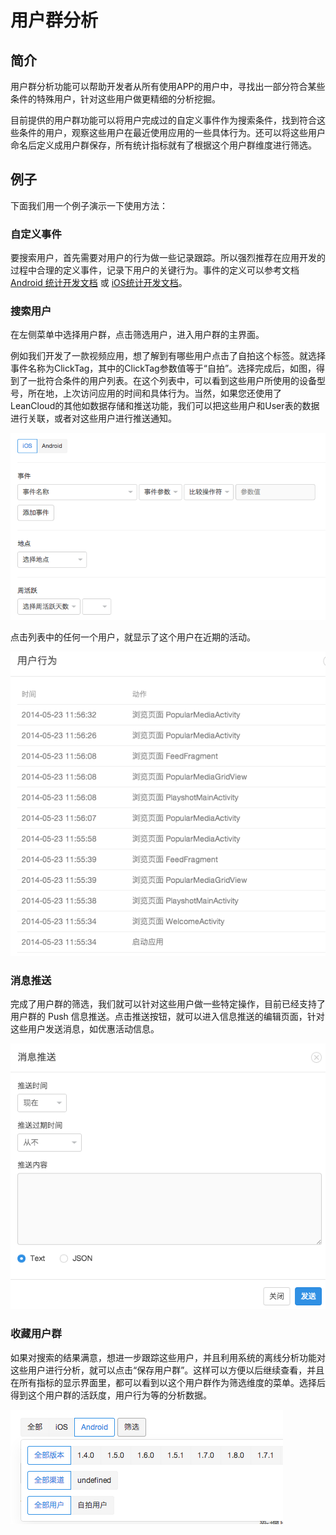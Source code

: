 # 用户群分析
## 简介
用户群分析功能可以帮助开发者从所有使用APP的用户中，寻找出一部分符合某些条件的特殊用户，针对这些用户做更精细的分析挖掘。

目前提供的用户群功能可以将用户完成过的自定义事件作为搜索条件，找到符合这些条件的用户，观察这些用户在最近使用应用的一些具体行为。还可以将这些用户命名后定义成用户群保存，所有统计指标就有了根据这个用户群维度进行筛选。

## 例子
下面我们用一个例子演示一下使用方法：
### 自定义事件

要搜索用户，首先需要对用户的行为做一些记录跟踪。所以强烈推荐在应用开发的过程中合理的定义事件，记录下用户的关键行为。事件的定义可以参考文档 [Android 统计开发文档](./android_statistics.html#%E4%BD%BF%E7%94%A8%E8%87%AA%E5%AE%9A%E4%B9%89%E4%BA%8B%E4%BB%B6) 或 [iOS统计开发文档](./ios_statistics.html)。

### 搜索用户
在左侧菜单中选择用户群，点击筛选用户，进入用户群的主界面。

例如我们开发了一款视频应用，想了解到有哪些用户点击了自拍这个标签。就选择事件名称为ClickTag，其中的ClickTag参数值等于“自拍”。选择完成后，如图，得到了一批符合条件的用户列表。在这个列表中，可以看到这些用户所使用的设备型号，所在地，上次访问应用的时间和具体行为。当然，如果您还使用了LeanCloud的其他如数据存储和推送功能，我们可以把这些用户和User表的数据进行关联，或者对这些用户进行推送通知。

![image](images/search_users.png)

点击列表中的任何一个用户，就显示了这个用户在近期的活动。

![image](images/user_actions.png)

### 消息推送

完成了用户群的筛选，我们就可以针对这些用户做一些特定操作，目前已经支持了用户群的 Push 信息推送。点击推送按钮，就可以进入信息推送的编辑页面，针对这些用户发送消息，如优惠活动信息。

![image](images/user_group_push.png)

### 收藏用户群
如果对搜索的结果满意，想进一步跟踪这些用户，并且利用系统的离线分析功能对这些用户进行分析，就可以点击“保存用户群”。这样可以方便以后继续查看，并且在所有指标的显示界面里，都可以看到以这个用户群作为筛选维度的菜单。选择后得到这个用户群的活跃度，用户行为等的分析数据。

![image](images/select_user_group.png)
